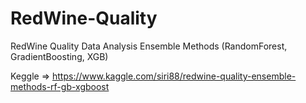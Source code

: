 # RedWine-Quality
RedWine Quality Data Analysis Ensemble Methods (RandomForest, GradientBoosting, XGB)

Keggle => https://www.kaggle.com/siri88/redwine-quality-ensemble-methods-rf-gb-xgboost

